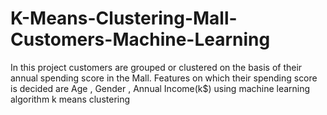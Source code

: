# K-Means-Clustering-Mall-Customers-Machine-Learning
In this project customers are grouped or clustered on the basis of their annual spending score in the Mall. Features on which their spending score is decided are Age , Gender , Annual Income(k$) using machine learning algorithm k means clustering
